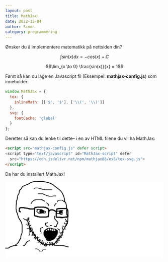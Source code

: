 ```yaml
---
layout: post
title: MathJax!
date: 2022-12-04
author: Simon
category: programmering
---
```

Ønsker du å implementere matematikk på nettsiden din?

$$\int {sin(x)} dx = -cos(x) + C$$ 

$$\lim_{x \to 0} \frac{sin(x)}{x} = 1$$

Først så kan du lage en Javascript fil (Eksempel: **mathjax-config.js**) som inneholder:

```javascript
window.MathJax = {
  tex: {
    inlineMath: [['$', '$'], ['\\(', '\\)']]
  },
  svg: {
    fontCache: 'global'
  }
};
```

Deretter så kan du lenke til dette– i en av HTML filene du vil ha MathJax:

```html
<script src="mathjax-config.js" defer script>
<script type="text/javascript" id="MathJax-script" defer
  src="https://cdn.jsdelivr.net/npm/mathjax@3/es5/tex-svg.js">
</script>
```

Da har du installert MathJax!

![Mathjak](/assets/images/webp/wojakmathjak.webp "Mathjak!!!")
